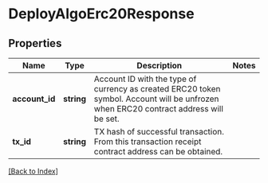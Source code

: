 # DeployAlgoErc20Response

## Properties

Name | Type | Description | Notes
------------ | ------------- | ------------- | -------------
**account_id** | **string** | Account ID with the type of currency as created ERC20 token symbol. Account will be unfrozen when ERC20 contract address will be set. |
**tx_id** | **string** | TX hash of successful transaction. From this transaction receipt contract address can be obtained. |

[[Back to Index]](../index.md)
